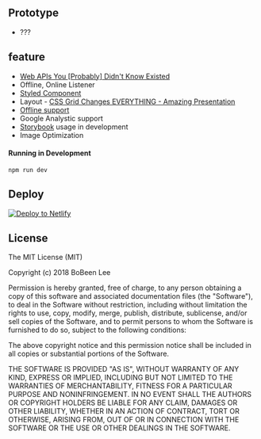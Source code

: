 
## Prototype
- ???

## feature
+ [Web APIs You [Probably] Didn't Know Existed](https://www.youtube.com/watch?v=EZpdEljk5dY)
 + Offline, Online Listener
+ [Styled Component](https://github.com/styled-components/styled-components)
+ Layout - [CSS Grid Changes EVERYTHING - Amazing Presentation](https://www.youtube.com/watch?v=7kVeCqQCxlk)
+ [Offline support](https://jakearchibald.com/2014/offline-cookbook/)
+ Google Analystic support
+ [Storybook](https://github.com/storybooks/storybook) usage in development
+ Image Optimization

#### Running in Development
`npm run dev`

## Deploy

[![Deploy to Netlify](https://www.netlify.com/img/deploy/button.svg)](https://app.netlify.com/start/deploy?repository=https://github.com/gatsbyjs/gatsby-starter-default)


## License
The MIT License (MIT)

Copyright (c) 2018 BoBeen Lee

Permission is hereby granted, free of charge, to any person obtaining a copy
of this software and associated documentation files (the "Software"), to deal
in the Software without restriction, including without limitation the rights
to use, copy, modify, merge, publish, distribute, sublicense, and/or sell
copies of the Software, and to permit persons to whom the Software is
furnished to do so, subject to the following conditions:

The above copyright notice and this permission notice shall be included in all
copies or substantial portions of the Software.

THE SOFTWARE IS PROVIDED "AS IS", WITHOUT WARRANTY OF ANY KIND, EXPRESS OR
IMPLIED, INCLUDING BUT NOT LIMITED TO THE WARRANTIES OF MERCHANTABILITY,
FITNESS FOR A PARTICULAR PURPOSE AND NONINFRINGEMENT. IN NO EVENT SHALL THE
AUTHORS OR COPYRIGHT HOLDERS BE LIABLE FOR ANY CLAIM, DAMAGES OR OTHER
LIABILITY, WHETHER IN AN ACTION OF CONTRACT, TORT OR OTHERWISE, ARISING FROM,
OUT OF OR IN CONNECTION WITH THE SOFTWARE OR THE USE OR OTHER DEALINGS IN THE
SOFTWARE.

